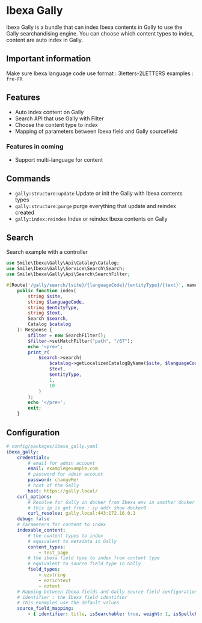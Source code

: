 # Ibexa Gally

Ibexa Gally is a bundle that can index Ibexa contents in Gally to use the Gally searchandising engine.
You can choose which content types to index, content are auto index in Gally.

## Important information

Make sure Ibexa language code use format : 3letters-2LETTERS examples : `fre-FR`

## Features

- Auto index content on Gally
- Search API that use Gally with Filter
- Choose the content type to index
- Mapping of parameters between Ibexa field and Gally sourcefield

### Features in coming

- Support multi-language for content

## Commands

- `gally:structure:update` Update or init the Gally with Ibexa contents types
- `gally:structure:purge` purge everything that update and reindex created
- `gally:index:reindex` Index or reindex Ibexa contents on Gally

## Search

Search example with a controller

```php
use Smile\Ibexa\Gally\Api\Catalog\Catalog;
use Smile\Ibexa\Gally\Service\Search\Search;
use Smile\Ibexa\Gally\Api\Search\SearchFilter;

#[Route('/gally/search/{site}/{languageCode}/{entityType}/{text}', name: 'gally_test', methods: ['GET', 'POST'])]
    public function index(
        string $site,
        string $languageCode,
        string $entityType,
        string $text,
        Search $search,
        Catalog $catalog
    ): Response {
        $filter = new SearchFilter();
        $filter->setMatchFilter("path", "/67");
        echo '<pre>';
        print_r(
            $search->search(
                $catalog->getLocalizedCatalogByName($site, $languageCode),
                $text,
                $entityType,
                1,
                10
            )
        );
        echo '</pre>';
        exit;
    }
```

## Configuration

```yaml
# config/packages/ibexa_gally.yaml
ibexa_gally:
    credentials:
        # email for admin account
        email: example@example.com
        # password for admin account
        password: changeMe!
        # host of the Gally
        host: https://gally.local/
    curl_options:
        # Resolve for Gally in docker from Ibexa env in another docker
        # this ip is get from : ip addr show docker0
        curl_resolve: gally.local:443:172.16.0.1
    debug: false
    # Parameters for content to index
    indexable_content:
        # the content types to index
        # equivalent to metadata in Gally
        content_types:
            - test_page
        # the ibexa field type to index from content type
        # equivalent to source field type in Gally
        field_types:
            - ezstring
            - ezrichtext
            - eztext
    # Mapping between Ibexa fields and Gally source field configurations
    # identifier : the Ibexa field identifier
    # This examples use the default values
    source_field_mapping:
        - { identifier: title, isSearchable: true, weight: 1, isSpellchecked: false, isFilterable: false, isSortable: false, isUsedForRules: false }
```

